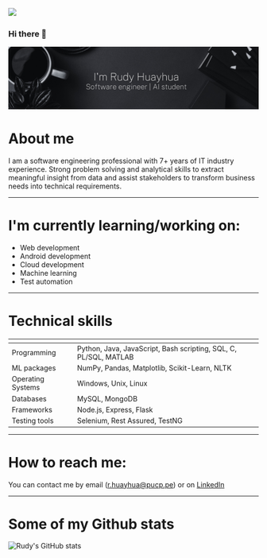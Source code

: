 ![](https://komarev.com/ghpvc/?username=rhuayhua&color=blue&style=flat-square&label=PROFILE+VIEWS)

### Hi there 👋

![Welcome image](banner-rudy.png)

# About me

I am a software engineering professional with 7+ years of IT industry experience. Strong problem solving and analytical skills to extract meaningful insight from data and assist stakeholders to transform business needs into technical requirements.
<hr/>

# I'm currently learning/working on:
- Web development
- Android development
- Cloud development
- Machine learning
- Test automation
<hr/>

# Technical skills

| <!-- -->    | <!-- -->    |
|-------------|-------------|
| Programming |  Python, Java, JavaScript, Bash scripting, SQL, C, PL/SQL, MATLAB |
| ML packages |    NumPy, Pandas, Matplotlib, Scikit-Learn, NLTK  |
| Operating Systems | Windows, Unix, Linux |
| Databases| MySQL, MongoDB|
| Frameworks| Node.js, Express, Flask|
| Testing tools| Selenium, Rest Assured, TestNG|
<hr/>

# How to reach me:
You can contact me by email (r.huayhua@pucp.pe) or on [LinkedIn](https://www.linkedin.com/in/rhuayhua/)
<hr/>

# Some of my Github stats     
![Rudy's GitHub stats](https://github-readme-stats.vercel.app/api?username=rhuayhua&show_icons=true&theme=dracula)
<!--
**rhuayhua/rhuayhua** is a ✨ _special_ ✨ repository because its `README.md` (this file) appears on your GitHub profile.

Here are some ideas to get you started:

- 🔭 I’m currently working on ...
- 🌱 I’m currently learning ...
- 👯 I’m looking to collaborate on ...
- 🤔 I’m looking for help with ...
- 💬 Ask me about ...
- 📫 How to reach me: ...
- 😄 Pronouns: ...
- ⚡ Fun fact: ...
-->
